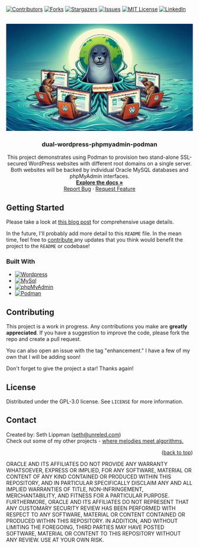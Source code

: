 <!-- Improved compatibility of back to top link: See: https://github.com/othneildrew/Best-README-Template/pull/73 -->
<a name="readme-top"></a>
<!--
*** Thanks for checking out the Best-README-Template. If you have a suggestion
*** that would make this better, please fork the repo and create a pull request
*** or simply open an issue with the tag "enhancement".
*** Don't forget to give the project a star!
*** Thanks again! Now go create something AMAZING! :D
-->



<!-- PROJECT SHIELDS -->
<!--
*** I'm using markdown "reference style" links for readability.
*** Reference links are enclosed in brackets [ ] instead of parentheses ( ).
*** See the bottom of this document for the declaration of the reference variables
*** for contributors-url, forks-url, etc. This is an optional, concise syntax you may use.
*** https://www.markdownguide.org/basic-syntax/#reference-style-links
-->
[![Contributors][contributors-shield]][contributors-url]
[![Forks][forks-shield]][forks-url]
[![Stargazers][stars-shield]][stars-url]
[![Issues][issues-shield]][issues-url]
[![MIT License][license-shield]][license-url]
[![LinkedIn][linkedin-shield]][linkedin-url]



<!-- PROJECT LOGO -->
<br />
<div align="center">
  <a href="https://github.com/slippman/dual-wordpress-phpmyadmin-podman">
    <img src="images/logo.png" alt="Logo">
  </a>

<h3 align="center">dual-wordpress-phpmyadmin-podman</h3>

  <p align="center">
    This project demonstrates using Podman to provision two stand-alone SSL-secured WordPress websites with different root domains on a single server.  Both websites will be backed by individual Oracle MySQL databases and phpMyAdmin interfaces.
    <br />
    <a href="https://slip.unreeled.com/2025/04/18/use-podman-to-provision-multiple-wordpress-websites-on-a-single-server//"><strong>Explore the docs »</strong></a>
    <br />
<a href="https://github.com/slippman/dual-wordpress-phpmyadmin-podman/issues/new?labels=bug&template=bug-report---.md">Report Bug</a>
    ·
    <a href="https://github.com/slippman/dual-wordpress-phpmyadmin-podman/issues/new?labels=enhancement&template=feature-request---.md">Request Feature</a>
  </p>
</div>


<!-- GETTING STARTED -->
## Getting Started
Please take a look at <a href="https://slip.unreeled.com/2025/04/18/use-podman-to-provision-multiple-wordpress-websites-on-a-single-server/">this blog post</a> for comprehensive usage details.<br>

In the future, I'll probably add more detail to this `README` file. In the mean time, feel free to <a href="#Contributing">contribute </a> any updates that you think would benefit the project to the `README` or codebase! 

### Built With

* [![Wordpress][wordpress]][wordpress-url]
* [![MySql][mysql]][mysql-url]
* [![phpMyAdmin][phpmyadmin]][phpmyadmin-url]
* [![Podman][podman]][podman-url]

<!-- CONTRIBUTING -->
<a name="Contributing"></a>
## Contributing

This project is a work in progress. Any contributions you make are **greatly appreciated**. If you have a suggestion to improve the code, please fork the repo and create a pull request.<br>

You can also open an issue with the tag "enhancement." I have a few of my own that I will be adding soon!


Don't forget to give the project a star! Thanks again!

<!-- LICENSE -->
## License
Distributed under the GPL-3.0 license. See `LICENSE` for more information.

<!-- CONTACT -->
## Contact
Created by: Seth Lippman ([seth@unreled.com](mailto:seth@unreeled.com))<br>
Check out some of my other projects - [where melodies meet algorithms.](https://slip.unreeled.com)

<p align="right">(<a href="#readme-top">back to top</a>)</p>


<!-- MARKDOWN LINKS & IMAGES -->
<!-- https://www.markdownguide.org/basic-syntax/#reference-style-links -->
[contributors-shield]: https://img.shields.io/github/contributors/slippman/dual-wordpress-phpmyadmin-podman.svg?style=for-the-badge
[contributors-url]: https://github.com/slippman/dual-wordpress-phpmyadmin-podman/graphs/contributors
[forks-shield]: https://img.shields.io/github/forks/slippman/dual-wordpress-phpmyadmin-podman.svg?style=for-the-badge
[forks-url]: https://github.com/slippman/dual-wordpress-phpmyadmin-podman/network/members
[stars-shield]: https://img.shields.io/github/stars/slippman/dual-wordpress-phpmyadmin-podman.svg?style=for-the-badge
[stars-url]: https://github.com/slippman/dual-wordpress-phpmyadmin-podman/stargazers
[issues-shield]: https://img.shields.io/github/issues/slippman/dual-wordpress-phpmyadmin-podman.svg?style=for-the-badge
[issues-url]: https://github.com/slippman/dual-wordpress-phpmyadmin-podman/issues
[license-shield]: https://img.shields.io/github/license/slippman/dual-wordpress-phpmyadmin-podman.svg?style=for-the-badge
[license-url]: https://github.com/slippman/dual-wordpress-phpmyadmin-podman/blob/master/LICENSE
[linkedin-shield]: https://img.shields.io/badge/-LinkedIn-black.svg?style=for-the-badge&logo=linkedin&colorB=555
[linkedin-url]: https://linkedin.com/in/sethlippman
[product-screenshot]: images/screenshot.png
[mysql]: https://img.shields.io/badge/MySQL-white?style=for-the-badge&logo=MySQL&logoSize=auto&labelColor=E9EBF0&color=%234479A1&logoSize=100
[mysql-url]: https://mysql.com/
[wordpress]: https://img.shields.io/badge/wordpress-21759B?style=for-the-badge&logo=wordpress&logoColor=%2321759B&labelColor=E9EBF0&logoSize=100
[wordpress-url]: https://wordpress.com/
[phpmyadmin]: https://img.shields.io/badge/phpmyadmin-%236C78AF?style=for-the-badge&logo=phpmyadmin&logoColor=%236C78AF&labelColor=E9EBF0&logoSize=100
[phpmyadmin-url]: https://phpmyadmin.net/
[podman]: https://img.shields.io/badge/podman-%23892CA0?style=for-the-badge&logo=podman&logoColor=%23892CA0&labelColor=E9EBF0&logoSize=100
[podman-url]: https://podman.io/

ORACLE AND ITS AFFILIATES DO NOT PROVIDE ANY WARRANTY WHATSOEVER, EXPRESS OR IMPLIED, FOR ANY SOFTWARE, MATERIAL OR CONTENT OF ANY KIND CONTAINED OR PRODUCED WITHIN THIS REPOSITORY, AND IN PARTICULAR SPECIFICALLY DISCLAIM ANY AND ALL IMPLIED WARRANTIES OF TITLE, NON-INFRINGEMENT, MERCHANTABILITY, AND FITNESS FOR A PARTICULAR PURPOSE.  FURTHERMORE, ORACLE AND ITS AFFILIATES DO NOT REPRESENT THAT ANY CUSTOMARY SECURITY REVIEW HAS BEEN PERFORMED WITH RESPECT TO ANY SOFTWARE, MATERIAL OR CONTENT CONTAINED OR PRODUCED WITHIN THIS REPOSITORY. IN ADDITION, AND WITHOUT LIMITING THE FOREGOING, THIRD PARTIES MAY HAVE POSTED SOFTWARE, MATERIAL OR CONTENT TO THIS REPOSITORY WITHOUT ANY REVIEW. USE AT YOUR OWN RISK. 

